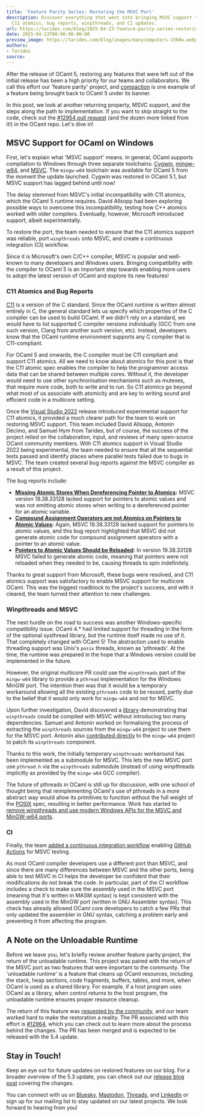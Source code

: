 ```yaml
---
title: 'Feature Parity Series: Restoring the MSVC Port'
description: Discover everything that went into bringing MSVC support to OCaml 5 including
  C11 atomics, bug reports, winpthreads, and CI updates.
url: https://tarides.com/blog/2025-04-23-feature-parity-series-restoring-the-msvc-port
date: 2025-04-23T00:00:00-00:00
preview_image: https://tarides.com/blog/images/manycomputers-1360w.webp
authors:
- Tarides
source:
---
```


<p>After the release of OCaml 5, restoring any features that were left out of the initial release has been a high priority for our teams and collaborators. We call this effort our 'feature parity' project, and <a href="https://tarides.com/blog/2024-09-11-feature-parity-series-compaction-is-back/">compaction</a> is one example of a feature being brought back to OCaml 5 under its banner.</p>
<p>In this post, we look at another returning property, MSVC support, and the steps along the path to implementation. If you want to skip straight to the code, check out the <a href="https://github.com/ocaml/ocaml/pull/12954">#12954 pull request</a> (and the dozen more linked from it!) in the OCaml repo. Let's dive in!</p>
<h2>MSVC Support for OCaml on Windows</h2>
<p>First, let's explain what 'MSVC support' means. In general, OCaml supports compilation to Windows through three separate toolchains: <a href="https://www.cygwin.com/">Cygwin</a>, <a href="https://www.mingw-w64.org/">mingw-w64</a>, and <a href="https://visualstudio.microsoft.com/vs/features/cplusplus/">MSVC</a>. The <code>mingw-w64</code> toolchain was available for OCaml 5 from the moment the update launched. Cygwin was restored in OCaml 5.1, but MSVC support has lagged behind until now!</p>
<p>The delay stemmed from MSVC's initial incompatibility with C11 atomics, which the OCaml 5 runtime requires. David Allsopp had been exploring possible ways to overcome this incompatibility, testing how C++ atomics worked with older compilers. Eventually, however, Microsoft introduced support, albeit experimentally.</p>
<p>To restore the port, the team needed to ensure that the C11 atomics support was reliable, port <code>winpthreads</code> onto MSVC, and create a continuous integration (CI) workflow.</p>
<p>Since it is Microsoft's own C/C++ compiler, MSVC is popular and well-known to many developers and Windows users. Bringing compatibility with the compiler to OCaml 5 is an important step towards enabling more users to adopt the latest version of OCaml and explore its new features!</p>
<h3>C11 Atomics and Bug Reports</h3>
<p><a href="https://en.cppreference.com/w/c/11">C11</a> is a version of the C standard. Since the OCaml runtime is written almost entirely in C, the general standard lets us specify which properties of the C compiler can be used to build OCaml. If we didn't rely on a standard, we would have to list supported C compiler versions individually (GCC from one such version, Clang from another such version, etc). Instead, developers know that the OCaml runtime environment supports any C compiler that is C11-compliant.</p>
<p>For OCaml 5 and onwards, the C compiler must be C11 compliant and support C11 atomics.  All we need to know about atomics for this post is that the C11 atomic spec enables the compiler to help the programmer access data that can be shared between multiple cores. Without it, the developer would need to use other synchronisation mechanisms such as mutexes, that require more code, both to write and to run. So C11 atomics go beyond what most of us associate with atomicity and are key to writing sound and efficient code in a multicore setting.</p>
<p>Once the <a href="https://learn.microsoft.com/en-gb/visualstudio/releases/2022/release-notes">Visual Studio 2022</a> release introduced experimental support for C11 atomics, it provided a much clearer path for the team to work on restoring MSVC support. This team included David Allsopp, Antonin Décimo, and Samuel Hym from Tarides, but of course, the success of the project relied on the collaboration, input, and reviews of many open-source OCaml community members. With C11 atomics support in Visual Studio 2022 being experimental, the team needed to ensure that all the sequential tests passed and identify places where parallel tests failed due to bugs in MSVC. The team created several bug reports against the MSVC compiler as a result of this project.</p>
<p>The bug reports include:</p>
<ul>
<li><strong><a href="https://developercommunity.visualstudio.com/t/C11-atomics-Pointers-to-atomic-values-/10507360">Missing Atomic Stores When Dereferencing Pointer to Atomics</a>:</strong> MSVC version 19.38.33128 lacked support for pointers to atomic values and was not emitting atomic stores when writing to a dereferenced pointer for an atomic variable.</li>
<li><strong><a href="https://developercommunity.visualstudio.com/t/C11-atomics-Compound-assignment-operat/10507357">Compound Assignment Operators are not Atomics on Pointers to Atomic Values</a>:</strong> Again, MSVC 19.38.33128 lacked support for pointers to atomic values, and this bug report highlighted that MSVC did not generate atomic code for compound assignment operators with a pointer to an atomic value.</li>
<li><strong><a href="https://developercommunity.visualstudio.com/t/C11-atomics:-Missing-atomic-stores-whe/10507356">Pointers to Atomic Values Should be Reloaded</a>:</strong> In version 19.38.33128 MSVC failed to generate atomic code, meaning that pointers were not reloaded when they needed to be, causing threads to spin indefinitely.</li>
</ul>
<p>Thanks to great support from Microsoft, these bugs were resolved, and C11 atomics support was satisfactory to enable MSVC support for multicore OCaml. This was the biggest roadblock to the project's success, and with it cleared, the team turned their attention to new challenges.</p>
<h3>Winpthreads and MSVC</h3>
<p>The next hurdle on the road to success was another Windows-specific compatibility issue. OCaml 4.* had limited support for threading in the form of the optional systhread library, but the runtime itself made no use of it. That completely changed with OCaml 5! The abstraction used to enable threading support was Unix's <code>posix</code> threads, known as 'pthreads'. At the time, the runtime was prepared in the hope that a Windows version could be implemented in the future.</p>
<p>However, the original multicore PR could use the <code>winpthreads</code> part of the <code>mingw-w64</code> library to provide a <code>pthread</code> implementation for the Windows MinGW port. The intention then was that it would be a temporary workaround allowing all the existing <code>pthreads</code> code to be reused, partly due to the belief that it would only work for <code>mingw-w64</code> and not for MSVC.</p>
<p>Upon further investigation, David discovered a <a href="https://github.com/sgeto/winpthreads-msvc">library</a> demonstrating that <code>winpthreads</code> could be compiled with MSVC without introducing too many dependencies. Samuel and Antonin worked on formalising the process of extracting the <code>winpthreads</code> sources from the <code>mingw-w64</code> project to use them for the MSVC port. Antonin also <a href="https://github.com/MisterDA/mingw-w64">contributed directly</a> to the <code>mingw-w64</code> project to patch its <code>winpthreads</code> component.</p>
<p>Thanks to this work, the initially temporary <code>winpthreads</code> workaround has been implemented as a submodule for MSVC. This lets the new MSVC port use <code>pthread.h</code> via the <code>winpthreads</code> submodule (instead of using winpthreads implicitly as provided by the <code>mingw-w64</code> GCC compiler).</p>
<p>The future of pthreads in OCaml is still up for discussion, with one school of thought being that reimplementing OCaml's use of pthreads in a more abstract way would allow its primitives to function without the full weight of the <a href="https://posix.opengroup.org/">POSIX</a> spec, resulting in better performance. Work has started to <a href="https://github.com/ocaml/ocaml/pull/13416">remove winpthreads and use modern Windows APIs for the MSVC and MinGW-w64 ports</a>.</p>
<h3>CI</h3>
<p>Finally, the team <a href="https://github.com/ocaml/ocaml/pull/12954/commits/23a3209278b3f9d6b1c68a08d735086c250d3c93">added a continuous integration workflow</a> enabling <a href="https://github.com/features/actions">GitHub Actions</a> for MSVC testing.</p>
<p>As most OCaml compiler developers use a different port than MSVC, and since there are many differences between MSVC and the other ports, being able to test MSVC in CI helps the developer be confident that their modifications do not break the code. In particular, part of the CI workflow includes a check to make sure the assembly used in the MSVC port (meaning that it's written in MASM syntax) is kept consistent with the assembly used in the MinGW port (written in GNU Assembler syntax). This check has already allowed OCaml core developers to catch a few PRs that only updated the assembler in GNU syntax, catching a problem early and preventing it from affecting the program.</p>
<h2>A Note on the Unloadable Runtime</h2>
<p>Before we leave you, let's briefly review another feature parity project, the return of the unloadable runtime. This project was paired with the return of the MSVC port as two features that were important to the community. The 'unloadable runtime' is a feature that cleans up OCaml resources, including the stack, heap sections, code fragments, buffers, tables, and more, when OCaml is used as a shared library. For example, if a host program uses OCaml as a library, when control returns to the host program, the unloadable runtime ensures proper resource cleanup.</p>
<p>The return of this feature was <a href="https://github.com/ocaml/ocaml/issues/10865#issuecomment-1559741460">requested by the community</a>, and our team worked hard to make the restoration a reality. The PR associated with this effort is <a href="https://github.com/ocaml/ocaml/pull/12964">#12964</a>, which you can check out to learn more about the process behind the changes. The PR has been merged and is expected to be released with the 5.4 update.</p>
<h2>Stay in Touch!</h2>
<p>Keep an eye out for future updates on restored features on our blog. For a broader overview of the 5.3 update, you can check out our <a href="https://tarides.com/blog/2025-01-09-ocaml-5-3-features-and-fixes/">release blog post</a> covering the changes.</p>
<p>You can connect with us on <a href="https://bsky.app/profile/tarides.com">Bluesky</a>, <a href="https://mastodon.social/@tarides">Mastodon</a>, <a href="https://www.threads.net/@taridesltd">Threads</a>, and <a href="https://www.linkedin.com/company/tarides">LinkedIn</a> or sign up for our mailing list to stay updated on our latest projects. We look forward to hearing from you!</p>

